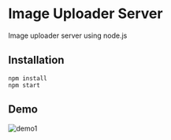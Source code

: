 # Image Uploader Server

Image uploader server using node.js

## Installation

```
npm install
npm start
```

## Demo

![demo1](../Demos/demo1.gif)
